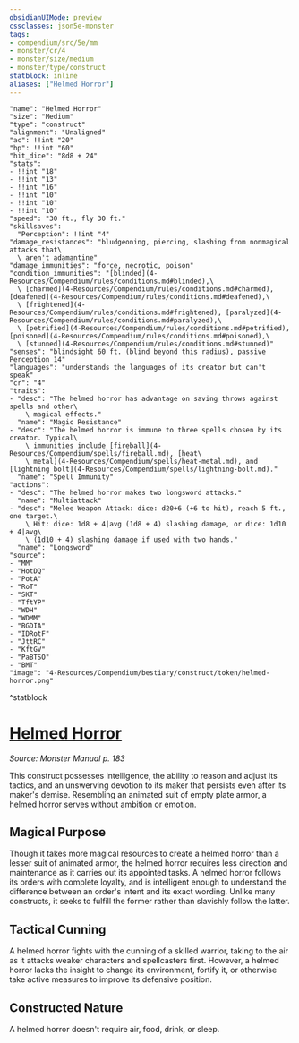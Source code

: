 ```yaml
---
obsidianUIMode: preview
cssclasses: json5e-monster
tags:
- compendium/src/5e/mm
- monster/cr/4
- monster/size/medium
- monster/type/construct
statblock: inline
aliases: ["Helmed Horror"]
---
```

```statblock
"name": "Helmed Horror"
"size": "Medium"
"type": "construct"
"alignment": "Unaligned"
"ac": !!int "20"
"hp": !!int "60"
"hit_dice": "8d8 + 24"
"stats":
- !!int "18"
- !!int "13"
- !!int "16"
- !!int "10"
- !!int "10"
- !!int "10"
"speed": "30 ft., fly 30 ft."
"skillsaves":
  "Perception": !!int "4"
"damage_resistances": "bludgeoning, piercing, slashing from nonmagical attacks that\
  \ aren't adamantine"
"damage_immunities": "force, necrotic, poison"
"condition_immunities": "[blinded](4-Resources/Compendium/rules/conditions.md#blinded),\
  \ [charmed](4-Resources/Compendium/rules/conditions.md#charmed), [deafened](4-Resources/Compendium/rules/conditions.md#deafened),\
  \ [frightened](4-Resources/Compendium/rules/conditions.md#frightened), [paralyzed](4-Resources/Compendium/rules/conditions.md#paralyzed),\
  \ [petrified](4-Resources/Compendium/rules/conditions.md#petrified), [poisoned](4-Resources/Compendium/rules/conditions.md#poisoned),\
  \ [stunned](4-Resources/Compendium/rules/conditions.md#stunned)"
"senses": "blindsight 60 ft. (blind beyond this radius), passive Perception 14"
"languages": "understands the languages of its creator but can't speak"
"cr": "4"
"traits":
- "desc": "The helmed horror has advantage on saving throws against spells and other\
    \ magical effects."
  "name": "Magic Resistance"
- "desc": "The helmed horror is immune to three spells chosen by its creator. Typical\
    \ immunities include [fireball](4-Resources/Compendium/spells/fireball.md), [heat\
    \ metal](4-Resources/Compendium/spells/heat-metal.md), and [lightning bolt](4-Resources/Compendium/spells/lightning-bolt.md)."
  "name": "Spell Immunity"
"actions":
- "desc": "The helmed horror makes two longsword attacks."
  "name": "Multiattack"
- "desc": "Melee Weapon Attack: dice: d20+6 (+6 to hit), reach 5 ft., one target.\
    \ Hit: dice: 1d8 + 4|avg (1d8 + 4) slashing damage, or dice: 1d10 + 4|avg\
    \ (1d10 + 4) slashing damage if used with two hands."
  "name": "Longsword"
"source":
- "MM"
- "HotDQ"
- "PotA"
- "RoT"
- "SKT"
- "TftYP"
- "WDH"
- "WDMM"
- "BGDIA"
- "IDRotF"
- "JttRC"
- "KftGV"
- "PaBTSO"
- "BMT"
"image": "4-Resources/Compendium/bestiary/construct/token/helmed-horror.png"
```
^statblock
# [Helmed Horror](4-Resources/Compendium/bestiary/construct/helmed-horror.md)
*Source: Monster Manual p. 183*  

This construct possesses intelligence, the ability to reason and adjust its tactics, and an unswerving devotion to its maker that persists even after its maker's demise. Resembling an animated suit of empty plate armor, a helmed horror serves without ambition or emotion.

## Magical Purpose

Though it takes more magical resources to create a helmed horror than a lesser suit of animated armor, the helmed horror requires less direction and maintenance as it carries out its appointed tasks. A helmed horror follows its orders with complete loyalty, and is intelligent enough to understand the difference between an order's intent and its exact wording. Unlike many constructs, it seeks to fulfill the former rather than slavishly follow the latter.

## Tactical Cunning

A helmed horror fights with the cunning of a skilled warrior, taking to the air as it attacks weaker characters and spellcasters first. However, a helmed horror lacks the insight to change its environment, fortify it, or otherwise take active measures to improve its defensive position.

## Constructed Nature

A helmed horror doesn't require air, food, drink, or sleep.